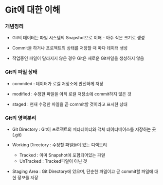 Git에 대한 이해
===============

### 개념정리

-	Git의 데이터는 파일 시스템의 Snapshot으로 이해 - 아주 작은 크기로 생성

-	Commit을 하거나 프로젝트의 상태를 저장할 때 마다 데이터 생성

-	작업중인 파일이 달라지지 않은 경우 Git은 새로운 Git파일을 생성하지 않음

### Git의 파일 상태

-	commited : 데이터가 로컬 저장소에 안전하게 저장

-	modified : 수정한 파일을 아직 로컬 저장소에 commit하지 않은 것

-	staged : 현재 수정한 파일을 곧 commit할 것이라고 표시한 상태

### Git의 영역분리

-	Git Directory : Git이 프로젝트의 메타데이터와 객체 데이터베이스를 저장하는 곳(.git)

-	Working Directory : 수정할 파일들이 있는 디렉토리

	-	Tracked : 이미 Snapshot에 포함되어있는 파일  
	-	UnTracked : Tracked파일이 아닌 것

-	Staging Area : Git Directory에 있으며, 단순한 파일이고 곧 commit할 파일에 대한 정보를 저장
